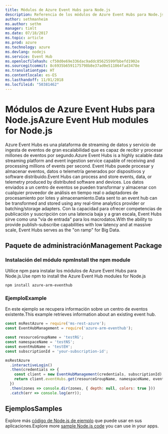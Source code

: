 ```yaml
---
title: Módulos de Azure Event Hubs para Node.js
description: Referencia de los módulos de Azure Event Hubs para Node.js
author: sethmanheim
ms.author: sethm
manager: timlt
ms.date: 07/18/2017
ms.topic: article
ms.prod: azure
ms.technology: azure
ms.devlang: nodejs
ms.service: Event Hub
ms.openlocfilehash: cf50d0e69e336dac9addc85625599fbbefd1902e
ms.sourcegitcommit: 8c6935b6591175798b8e37ad0e511864fad3478e
ms.translationtype: HT
ms.contentlocale: es-ES
ms.lasthandoff: 11/01/2018
ms.locfileid: "50381462"
---
```

# <a name="azure-event-hub-modules-for-nodejs"></a><span data-ttu-id="20d70-103">Módulos de Azure Event Hubs para Node.js</span><span class="sxs-lookup"><span data-stu-id="20d70-103">Azure Event Hub modules for Node.js</span></span>

<span data-ttu-id="20d70-104">Azure Event Hubs es una plataforma de streaming de datos y servicio de ingesta de eventos de gran escalabilidad que es capaz de recibir y procesar millones de eventos por segundo.</span><span class="sxs-lookup"><span data-stu-id="20d70-104">Azure Event Hubs is a highly scalable data streaming platform and event ingestion service capable of receiving and processing millions of events per second.</span></span> <span data-ttu-id="20d70-105">Event Hubs puede procesar y almacenar eventos, datos o telemetría generados por dispositivos y software distribuido.</span><span class="sxs-lookup"><span data-stu-id="20d70-105">Event Hubs can process and store events, data, or telemetry produced by distributed software and devices.</span></span> <span data-ttu-id="20d70-106">Los datos enviados a un centro de eventos se pueden transformar y almacenar con cualquier proveedor de análisis en tiempo real o adaptadores de procesamiento por lotes y almacenamiento.</span><span class="sxs-lookup"><span data-stu-id="20d70-106">Data sent to an event hub can be transformed and stored using any real-time analytics provider or batching/storage adapters.</span></span> <span data-ttu-id="20d70-107">Con la capacidad para ofrecer competencias de publicación y suscripción con una latencia baja y a gran escala, Event Hubs sirve como una "vía de entrada" para los macrodatos.</span><span class="sxs-lookup"><span data-stu-id="20d70-107">With the ability to provide publish-subscribe capabilities with low latency and at massive scale, Event Hubs serves as the "on ramp" for Big Data.</span></span>

## <a name="management-package"></a><span data-ttu-id="20d70-108">Paquete de administración</span><span class="sxs-lookup"><span data-stu-id="20d70-108">Management Package</span></span>

### <a name="install-the-npm-module"></a><span data-ttu-id="20d70-109">Instalación del módulo npm</span><span class="sxs-lookup"><span data-stu-id="20d70-109">Install the npm module</span></span> 

<span data-ttu-id="20d70-110">Utilice npm para instalar los módulos de Azure Event Hubs para Node.js.</span><span class="sxs-lookup"><span data-stu-id="20d70-110">Use npm to install the Azure Event Hub modules for Node.js</span></span>

```bash
npm install azure-arm-eventhub
```

### <a name="example"></a><span data-ttu-id="20d70-111">Ejemplo</span><span class="sxs-lookup"><span data-stu-id="20d70-111">Example</span></span>

<span data-ttu-id="20d70-112">En este ejemplo se recupera información sobre un centro de eventos existente.</span><span class="sxs-lookup"><span data-stu-id="20d70-112">This example retrieves information about an existing event hub.</span></span>

```javascript
const msRestAzure = require('ms-rest-azure');
const EventHubManagement = require('azure-arm-eventhub');

const resourceGroupName = 'testRG';
const namespaceName = 'testNS';
const eventHubName = 'testEH';
const subscriptionId = 'your-subscription-id';

msRestAzure
  .interactiveLogin()
  .then(credentials => {
    const client = new EventHubManagement(credentials, subscriptionId);
    return client.eventHubs.get(resourceGroupName, namespaceName, eventHubName);
  })
  .then(zones => console.dir(zones, { depth: null, colors: true }))
  .catch(err => console.log(err));
```

## <a name="samples"></a><span data-ttu-id="20d70-113">Ejemplos</span><span class="sxs-lookup"><span data-stu-id="20d70-113">Samples</span></span>

<span data-ttu-id="20d70-114">Explore más [código de Node.js de ejemplo](https://azure.microsoft.com/resources/samples/?platform=nodejs) que puede usar en sus aplicaciones.</span><span class="sxs-lookup"><span data-stu-id="20d70-114">Explore more [sample Node.js code](https://azure.microsoft.com/resources/samples/?platform=nodejs) you can use in your apps.</span></span>
